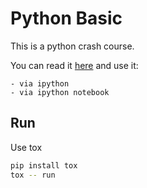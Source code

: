# Python Basic

This is a python crash course.

You can read it [here](http://nbviewer.ipython.org/github/ioggstream/python-course/tree/master/python-basic/notebooks/)
and use it:

    - via ipython
    - via ipython notebook

## Run

Use tox

```bash
pip install tox
tox -- run
```
